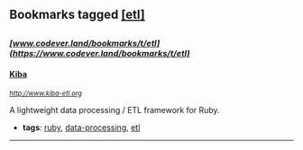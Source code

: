 ## Bookmarks tagged [[etl]](https://www.codever.land/search?q=[etl])

_<sup><sup>[www.codever.land/bookmarks/t/etl](https://www.codever.land/bookmarks/t/etl)</sup></sup>_
---
#### [Kiba](http://www.kiba-etl.org)
_<sup>http://www.kiba-etl.org</sup>_

A lightweight data processing / ETL framework for Ruby.
* **tags**: [ruby](../tagged/ruby.md), [data-processing](../tagged/data-processing.md), [etl](../tagged/etl.md)
---
